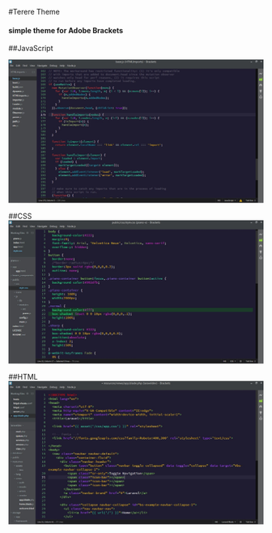 #Terere Theme
#### simple theme for Adobe Brackets
##JavaScript

![JS on Terere theme](https://github.com/ahlechandre/terere-theme/blob/master/screenshots/js.jpg)

##CSS
![CSS on Terere theme](https://github.com/ahlechandre/terere-theme/blob/master/screenshots/css.jpg)

##HTML
![HTML on Terere theme](https://github.com/ahlechandre/terere-theme/blob/master/screenshots/html.jpg)
